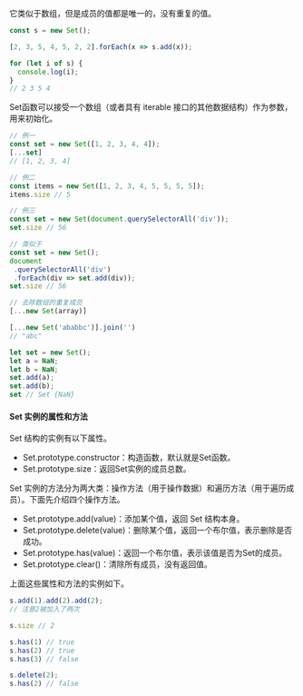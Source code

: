 它类似于数组，但是成员的值都是唯一的，没有重复的值。
```javascript
const s = new Set();

[2, 3, 5, 4, 5, 2, 2].forEach(x => s.add(x));

for (let i of s) {
  console.log(i);
}
// 2 3 5 4
```
Set函数可以接受一个数组（或者具有 iterable 接口的其他数据结构）作为参数，用来初始化。
```javascript
// 例一
const set = new Set([1, 2, 3, 4, 4]);
[...set]
// [1, 2, 3, 4]

// 例二
const items = new Set([1, 2, 3, 4, 5, 5, 5, 5]);
items.size // 5

// 例三
const set = new Set(document.querySelectorAll('div'));
set.size // 56

// 类似于
const set = new Set();
document
 .querySelectorAll('div')
 .forEach(div => set.add(div));
set.size // 56

// 去除数组的重复成员
[...new Set(array)]

[...new Set('ababbc')].join('')
// "abc"

let set = new Set();
let a = NaN;
let b = NaN;
set.add(a);
set.add(b);
set // Set {NaN}
```
#### Set 实例的属性和方法
Set 结构的实例有以下属性。

  + Set.prototype.constructor：构造函数，默认就是Set函数。
  + Set.prototype.size：返回Set实例的成员总数。

Set 实例的方法分为两大类：操作方法（用于操作数据）和遍历方法（用于遍历成员）。下面先介绍四个操作方法。

  + Set.prototype.add(value)：添加某个值，返回 Set 结构本身。
  + Set.prototype.delete(value)：删除某个值，返回一个布尔值，表示删除是否成功。
  + Set.prototype.has(value)：返回一个布尔值，表示该值是否为Set的成员。
  + Set.prototype.clear()：清除所有成员，没有返回值。

上面这些属性和方法的实例如下。
```javascript
s.add(1).add(2).add(2);
// 注意2被加入了两次

s.size // 2

s.has(1) // true
s.has(2) // true
s.has(3) // false

s.delete(2);
s.has(2) // false
```